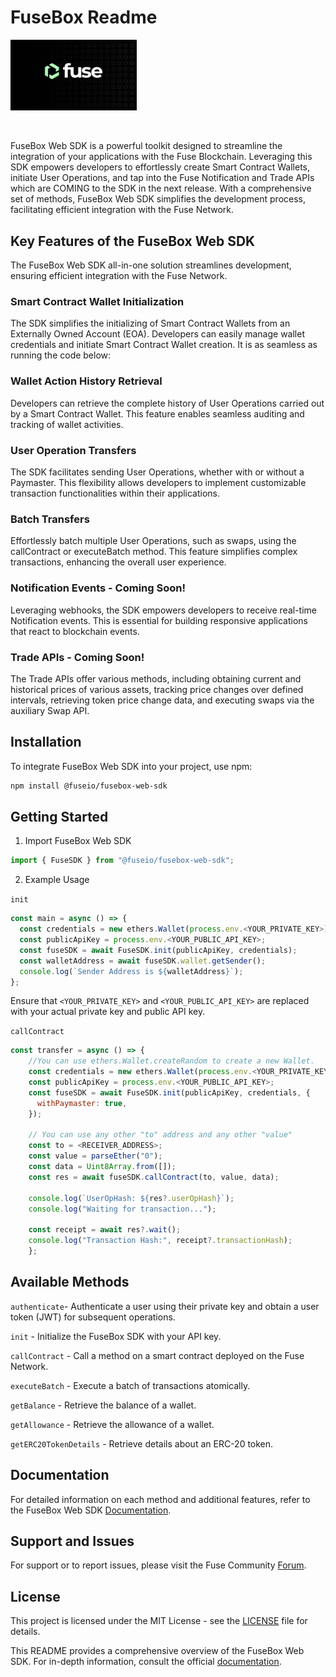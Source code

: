 # FuseBox Readme

<img src="fuse-logo.png" width="40%" height="25%" />

&nbsp;

FuseBox Web SDK is a powerful toolkit designed to streamline the integration of your applications with the Fuse Blockchain. Leveraging this SDK empowers developers to effortlessly create Smart Contract Wallets, initiate User Operations, and tap into the Fuse Notification and Trade APIs which are COMING to the SDK in the next release. With a comprehensive set of methods, FuseBox Web SDK simplifies the development process, facilitating efficient integration with the Fuse Network.

## Key Features of the FuseBox Web SDK

The FuseBox Web SDK all-in-one solution streamlines development, ensuring efficient integration with the Fuse Network.

### Smart Contract Wallet Initialization
The SDK simplifies the initializing of Smart Contract Wallets from an Externally Owned Account (EOA). Developers can easily manage wallet credentials and initiate Smart Contract Wallet creation. It is as seamless as running the code below:

### Wallet Action History Retrieval
Developers can retrieve the complete history of User Operations carried out by a Smart Contract Wallet. This feature enables seamless auditing and tracking of wallet activities.

### User Operation Transfers
The SDK facilitates sending User Operations, whether with or without a Paymaster. This flexibility allows developers to implement customizable transaction functionalities within their applications.

### Batch Transfers
Effortlessly batch multiple User Operations, such as swaps, using the callContract or executeBatch method. This feature simplifies complex transactions, enhancing the overall user experience.

### Notification Events - Coming Soon!
Leveraging webhooks, the SDK empowers developers to receive real-time Notification events. This is essential for building responsive applications that react to blockchain events.

### Trade APIs - Coming Soon!
The Trade APIs offer various methods, including obtaining current and historical prices of various assets, tracking price changes over defined intervals, retrieving token price change data, and executing swaps via the auxiliary Swap API.

## Installation
To integrate FuseBox Web SDK into your project, use npm:
```bash
npm install @fuseio/fusebox-web-sdk
```

## Getting Started
1. Import FuseBox Web SDK
```javascript
import { FuseSDK } from "@fuseio/fusebox-web-sdk";
```
2. Example Usage

`init`

```javascript
const main = async () => {
  const credentials = new ethers.Wallet(process.env.<YOUR_PRIVATE_KEY>);
  const publicApiKey = process.env.<YOUR_PUBLIC_API_KEY>;
  const fuseSDK = await FuseSDK.init(publicApiKey, credentials);
  const walletAddress = await fuseSDK.wallet.getSender();
  console.log(`Sender Address is ${walletAddress}`);
};
```

Ensure that `<YOUR_PRIVATE_KEY>` and `<YOUR_PUBLIC_API_KEY>` are replaced with your actual private key and public API key.

`callContract`

```javascript
const transfer = async () => {
    //You can use ethers.Wallet.createRandom to create a new Wallet.
    const credentials = new ethers.Wallet(process.env.<YOUR_PRIVATE_KEY>);
    const publicApiKey = process.env.<YOUR_PUBLIC_API_KEY>;
    const fuseSDK = await FuseSDK.init(publicApiKey, credentials, {
      withPaymaster: true,
    });

    // You can use any other "to" address and any other "value"
    const to = <RECEIVER_ADDRESS>;
    const value = parseEther("0");
    const data = Uint8Array.from([]);
    const res = await fuseSDK.callContract(to, value, data);
     
    console.log(`UserOpHash: ${res?.userOpHash}`);
    console.log("Waiting for transaction...");

    const receipt = await res?.wait();
    console.log("Transaction Hash:", receipt?.transactionHash);
    };
```

## Available Methods
`authenticate`- Authenticate a user using their private key and obtain a user token (JWT) for subsequent operations.

`init` - Initialize the FuseBox SDK with your API key.

`callContract` - Call a method on a smart contract deployed on the Fuse Network.

`executeBatch` - Execute a batch of transactions atomically.

`getBalance` - Retrieve the balance of a wallet.

`getAllowance` - Retrieve the allowance of a wallet.

`getERC20TokenDetails` - Retrieve details about an ERC-20 token.

## Documentation
For detailed information on each method and additional features, refer to the FuseBox Web SDK [Documentation](https://docs.fuse.io/docs/developers/fuse-box/fuse-sdk/).

## Support and Issues
For support or to report issues, please visit the Fuse Community [Forum](https://forum.fuse.io/).

## License
This project is licensed under the MIT License - see the [LICENSE](./LICENSE.md) file for details.

This README provides a comprehensive overview of the FuseBox Web SDK. For in-depth information, consult the official [documentation](https://docs.fuse.io/docs/developers/fuse-box/fuse-sdk/).


